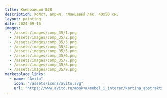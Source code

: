 ```yaml
---
title: Композиция №28
description: Холст, акрил, глянцевый лак, 40х50 см.
layout: painting
date: 2024-09-16
images:
  - /assets/images/comp_35/1.png
  - /assets/images/comp_35/2.png
  - /assets/images/comp_35/3.png
  - /assets/images/comp_35/4.png
  - /assets/images/comp_35/5.png
  - /assets/images/comp_35/6.png
  - /assets/images/comp_35/7.png
  - /assets/images/comp_35/8.png
  - /assets/images/comp_35/9.png
marketplace_links:
  - name: "Avito"
    icon: "/assets/icons/avito.svg"
    url: "https://www.avito.ru/moskva/mebel_i_interer/kartina_abstraktsiya_40h50sm_7272624782?utm_campaign=native&utm_medium=item_page_android&utm_source=soc_sharing_seller"
---
```

